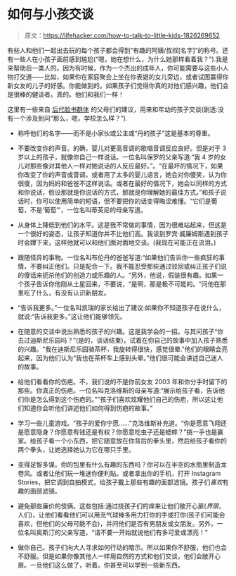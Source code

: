 # 如何与小孩交谈

> 原文：<https://lifehacker.com/how-to-talk-to-little-kids-1826269652>

有些人和他们一起出去玩的每个孩子都会得到“有趣的阿姨/叔叔[名字]”的称号。还有一些人在小孩子面前感到尴尬(“嗯，她在想什么，为什么她那样看着我？”).我是来帮助后一类人的。因为有时候，作为一个杰出的成年人，你可能需要与这些小人物打交道——比如，如果你在家庭聚会上坐在你表姐的女儿旁边，或者试图赢得你新女友的儿子的好感。你能做到的。如果孩子们觉得你真的对他们感兴趣，他们会是很棒的健谈者。真的。他们和我们一样！



这里有一些来自 [后代脸书群体](https://www.facebook.com/groups/2018785615043946/) 的父母们的建议，用来和年幼的孩子交谈(剧透:没有一个涉及到问“那么，嗯，学校怎么样？”).

*   称呼他们的名字——而不是小家伙或公主或“丹的孩子”这是基本的尊重。

*   不要改变你的声音。的确，婴儿对更高音调的歌唱音调反应良好。但是对于 3 岁以上的孩子，就像你自己一样说话。一位名叫保罗的父亲写道:“我 4 岁的女儿对那些像对其他人一样对她说话的人反应最好。”。“在最坏的情况下，如果你改变了你的声音或音调，或者用了太多的婴儿语言，她会对你傻笑，认为你很傻，因为妈妈和爸爸不这样说话。或者在最好的情况下，她会以同样的方式和你说话，假设那就是你说话的方式，那就是你理解她的最佳方式。”和孩子说话时，你可以使用简单的短语，但不要把你的话变得晦涩难懂。“它们是葡萄，不是‘葡萄’”，一位名叫蒂芙尼的母亲写道。
*   从身体上降低到他们的水平。这是我不常做的事情，因为很难站起来，但这是一个很好的姿态，让孩子知道你并不比他们高。我读到罗宾·威廉姆斯遇到孩子时会蹲下来，这样他就可以和他们面对面地交谈。(我现在可能正在流泪。)
*   跟随怪异的事物。一位名叫布伦丹的爸爸写道:“如果他们告诉你一些疯狂的事情，不要纠正他们。只是配合一下。我不能忍受那些通过驳回或纠正孩子们说的傻话来扼杀他们的创造力或乐趣的人。“另外，他说，假装很有趣。如果一个孩子告诉你他刚从土星回来，不要说，“是啊，那是极不可能的。“问他在那里吃了什么，有没有认识新朋友。
*   “告诉我更多。”一位名叫凯瑞的家长给出了建议:如果你不知道孩子在说什么，就说:“告诉我更多。”这让他们能够领先。
*   在随意的交谈中说出熟悉的孩子的兴趣。这是我学会的一招。与其问孩子“你去过迪斯尼乐园吗？”(是的，谈话结束)，试着在你自己的故事中加入孩子熟悉的兴趣。"我在迪斯尼乐园骑茶杯，我旋转得很快，感觉很晕."他们的眼睛会亮起来，因为他们认为“我也在茶杯车上感到头晕。”他们很可能会讲述自己迷人的故事。
*   给他们看看你的伤疤。不，我们说的不是你前女友 2003 年和你分手时留下的那些。你真正的伤疤。一位名叫克洛维斯的母亲写道:“展示给孩子看，告诉他们你是怎么得到这个伤疤的。”“孩子们喜欢炫耀他们自己的伤疤，所以这让他们知道你会听他们讲述他们如何得到伤疤的故事。”
*   学习一些儿童游戏。“孩子的爱你宁愿……”克洛维斯补充道。“你是愿意飞翔还是愿意隐身？你愿意有钱还是有权？你愿意吃虫子还是蟋蟀？”挑一手也是赢家。给孩子看一个小东西，把它随意放在你背后的拳头里，然后给孩子看你的两个拳头，让她选择她认为它在哪只手里。
*   变得足智多谋。你的包里有什么有趣的东西吗？你可以在半空的水瓶里制造龙卷风。或者让他们玩一堆迷你便利贴。或者拿出你的手机，打开 Instagram Stories，把它调到自拍模式，给孩子戴上那些有趣的面部滤镜。孩子们*喜欢*有趣的面部滤镜。
*   避免那些廉价的伎俩。这些包括:通过挠孩子们的痒来让他们敞开心扉(*界限*，人们)，让他们看看他们可以用充气球棒多用力打你的手或打你(孩子们可能会喜欢，但他们的父母可能不会)，并问他们是否有男朋友或女朋友。另外，一位名叫奥斯汀的父亲写道，“请不要一开始就说他们有多可爱或漂亮！”
*   做你自己。孩子们向大人寻求如何行动的暗示。所以如果你不舒服，他们也会不舒服。但是如果你像其他人一样用自然的方式和他们交谈，他们会敞开心扉。一旦他们这么做了，听着。你甚至可以学到一些新东西。